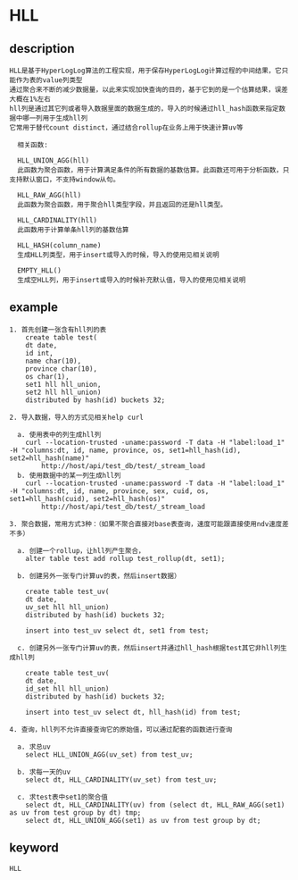 # HLL
## description
    HLL是基于HyperLogLog算法的工程实现，用于保存HyperLogLog计算过程的中间结果，它只能作为表的value列类型
    通过聚合来不断的减少数据量，以此来实现加快查询的目的，基于它到的是一个估算结果，误差大概在1%左右
    hll列是通过其它列或者导入数据里面的数据生成的，导入的时候通过hll_hash函数来指定数据中哪一列用于生成hll列
    它常用于替代count distinct，通过结合rollup在业务上用于快速计算uv等
    
      相关函数:
    
      HLL_UNION_AGG(hll)
      此函数为聚合函数，用于计算满足条件的所有数据的基数估算。此函数还可用于分析函数，只支持默认窗口，不支持window从句。
    
      HLL_RAW_AGG(hll)
      此函数为聚合函数，用于聚合hll类型字段，并且返回的还是hll类型。

      HLL_CARDINALITY(hll)
      此函数用于计算单条hll列的基数估算
    
      HLL_HASH(column_name)
      生成HLL列类型，用于insert或导入的时候，导入的使用见相关说明
      
      EMPTY_HLL()
      生成空HLL列，用于insert或导入的时候补充默认值，导入的使用见相关说明
    
## example
    1. 首先创建一张含有hll列的表
        create table test(
        dt date,
        id int, 
        name char(10), 
        province char(10),
        os char(1),
        set1 hll hll_union, 
        set2 hll hll_union) 
        distributed by hash(id) buckets 32;
        
    2. 导入数据，导入的方式见相关help curl

      a. 使用表中的列生成hll列
        curl --location-trusted -uname:password -T data -H "label:load_1" -H "columns:dt, id, name, province, os, set1=hll_hash(id), set2=hll_hash(name)"
            http://host/api/test_db/test/_stream_load
      b. 使用数据中的某一列生成hll列
        curl --location-trusted -uname:password -T data -H "label:load_1" -H "columns:dt, id, name, province, sex, cuid, os, set1=hll_hash(cuid), set2=hll_hash(os)"
            http://host/api/test_db/test/_stream_load

    3. 聚合数据，常用方式3种：（如果不聚合直接对base表查询，速度可能跟直接使用ndv速度差不多）

      a. 创建一个rollup，让hll列产生聚合，
        alter table test add rollup test_rollup(dt, set1);
        
      b. 创建另外一张专门计算uv的表，然后insert数据）
    
        create table test_uv(
        dt date,
        uv_set hll hll_union)
        distributed by hash(id) buckets 32;

        insert into test_uv select dt, set1 from test;
        
      c. 创建另外一张专门计算uv的表，然后insert并通过hll_hash根据test其它非hll列生成hll列
      
        create table test_uv(
        dt date,
        id_set hll hll_union)
        distributed by hash(id) buckets 32;
        
        insert into test_uv select dt, hll_hash(id) from test;
            
    4. 查询，hll列不允许直接查询它的原始值，可以通过配套的函数进行查询
    
      a. 求总uv
        select HLL_UNION_AGG(uv_set) from test_uv;
            
      b. 求每一天的uv
        select dt, HLL_CARDINALITY(uv_set) from test_uv;

      c. 求test表中set1的聚合值
        select dt, HLL_CARDINALITY(uv) from (select dt, HLL_RAW_AGG(set1) as uv from test group by dt) tmp;
        select dt, HLL_UNION_AGG(set1) as uv from test group by dt;

## keyword
    HLL

